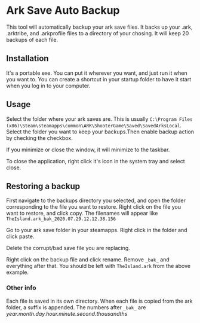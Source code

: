 # Ark Save Auto Backup
This tool will automatically backup your ark save files. It backs up your .ark, .arktribe, and .arkprofile files to a directory of your chosing. It will keep 20 backups of each file.

## Installation

It's a portable exe. You can put it wherever you want, and just run it when you want to. You can create a shortcut in your startup folder to have it start when you log in to your computer.

## Usage

Select the folder where your ark saves are. This is usually `C:\Program Files (x86)\Steam\steamapps\common\ARK\ShooterGame\Saved\SavedArksLocal`. Select the folder you want to keep your backups.Then enable backup action by checking the checkbox.

If you minimize or close the window, it will minimize to the taskbar.

To close the application, right click it's icon in the system tray and select close.

## Restoring a backup

First navigate to the backups directory you selected, and open the folder corresponding to the file you want to restore. Right click on the file you want to restore, and click copy. The filenames will appear like `TheIsland.ark_bak_2020.07.29.12.12.38.156`

Go to your ark save folder in your steamapps. Right click in the folder and click paste.

Delete the corrupt/bad save file you are replacing.

Right click on the backup file and click rename. Remove `_bak_` and everything after that. You should be left with `TheIsland.ark` from the above example.

### Other info

Each file is saved in its own directory. When each file is copied from the ark folder, a suffix is appended. The numbers after `_bak_` are _year.month.day.hour.minute.second.thousandths_
